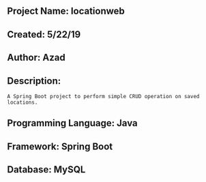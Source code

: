 ## Project Name: locationweb
## Created: 5/22/19
## Author: Azad
## Description: 
    A Spring Boot project to perform simple CRUD operation on saved locations.
## Programming Language: Java
## Framework: Spring Boot
## Database: MySQL